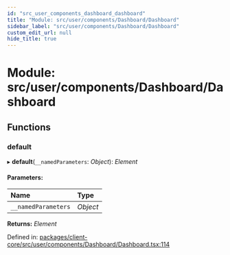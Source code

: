 ```yaml
---
id: "src_user_components_dashboard_dashboard"
title: "Module: src/user/components/Dashboard/Dashboard"
sidebar_label: "src/user/components/Dashboard/Dashboard"
custom_edit_url: null
hide_title: true
---
```


# Module: src/user/components/Dashboard/Dashboard

## Functions

### default

▸ **default**(`__namedParameters`: *Object*): *Element*

#### Parameters:

Name | Type |
:------ | :------ |
`__namedParameters` | *Object* |

**Returns:** *Element*

Defined in: [packages/client-core/src/user/components/Dashboard/Dashboard.tsx:114](https://github.com/xr3ngine/xr3ngine/blob/a16a45d7e/packages/client-core/src/user/components/Dashboard/Dashboard.tsx#L114)
